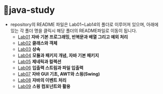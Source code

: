 # 📕java-study 
* repository의 README 파일은 Lab01~Lab14의 폴더로 이루어져 있으며, 아래에 있는 각 폴더 명을 클릭시 해당 폴더의 README파일로 이동이 됩니다.
  * [Lab01](./Lab01/Lab01_README.md) **자바 기본 프로그래밍, 반복문과 배열 그리고 예외 처리**
  * [Lab02](./Lab02/Lab02_README.md) **클래스와 객체**
  * [Lab03](./Lab03/Lab03_README.md) **상속**
  * [Lab04](./Lab04/Lab04_README.md) **모듈과 패키지 개념, 자바 기본 패키지**
  * [Lab05](./Lab05/Lab05_README.md) **제네릭과 컬렉션**
  * [Lab06](./Lab06/Lab06_README.md) **입출력 스트림과 파일 입출력**
  * [Lab07](./Lab07/Lab07_README.md) **자바 GUI 기초, AWT와 스윙(Swing)**
  * [Lab08](./Lab08/Lab08_README.md) **자바의 이벤트 처리**
  * [Lab09](./Lab09/Lab09_README.md) **스윙 컴포넌트와 활용**
